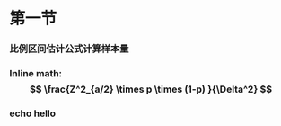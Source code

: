 # 第一节

### 比例区间估计公式计算样本量
### Inline math: $$ \frac{Z^2_{a/2} \times p \times (1-p) }{\Delta^2} $$  


### echo hello




